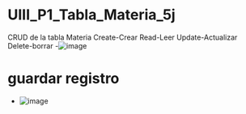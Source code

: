 # UIII_P1_Tabla_Materia_5j
CRUD de la tabla Materia Create-Crear Read-Leer Update-Actualizar Delete-borrar
-![image](https://github.com/user-attachments/assets/19a543b5-65d9-4503-958d-b2da61d66db7)
# guardar registro
- ![image](https://github.com/user-attachments/assets/6679056e-1fa9-4297-9139-1bdeb16c3617)
